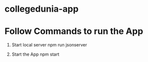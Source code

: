 # collegedunia-app

# Follow Commands to run the App

1. Start local server
   npm run jsonserver

2. Start the App
   npm start
